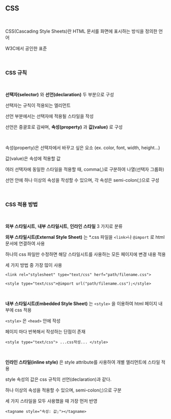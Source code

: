 ## CSS

<br>

CSS(Cascading Style Sheets)란 HTML 문서를 화면에 표시하는 방식을 정의한 언어

W3C에서 공인한 표준

<br>

### CSS 규칙

<br>

**선택자(selector)** 와 **선언(declaration)** 두 부분으로 구성

선택자는 규칙이 적용되는 엘리먼트

선언 부분에서는 선택자에 적용될 스타일을 작성

선언은 중괄호로 감싸며, **속성(property)** 과 **값(value)** 로 구성

<br>

속성(property)은 선택자에서 바꾸고 싶은 요소 (ex. color, font, width, height...)

값(value)은 속성에 적용할 값

여러 선택자에 동일한 스타일을 적용할 때, comma(,)로 구분하여 나열(선택자 그룹화)

선언 안에 하나 이상의 속성을 작성할 수 있으며, 각 속성은 semi-colon(;)으로 구성

<br>

### CSS 적용 방법

<br>

**외부 스타일시트**, **내부 스타일시트**, **인라인 스타일** 3 가지로 분류

**외부 스타일시트(External Style Sheet)** 는 *.css 파일을 `<link>`나 `@import` 로 html 문서에 연결하여 사용

하나의 css 파일만 수정하면 해당 스타일시트를 사용하는 모든 페이지에 변경 내용 적용

세 가지 방법 중 가장 많이 사용

`<link rel="stylesheet" type="text/css" herf="path/filename.css">`

`<style type="text/css">@import url("path/filename.css");</style>`

<br>

**내부 스타일시트(Embedded Style Sheet)** 는 `<style>` 을 이용하여 html 페이지 내부에 css 적용

`<style>` 은 `<head>` 안에 작성

페이지 마다 반복해서 작성하는 단점이 존재

`<style type="text/css"> ...css작성... </style>`

<br>

**인라인 스타일(inline style)** 은 style attribute를 사용하여 개별 엘리먼트에 스타일 적용

style 속성의 값은 css 규칙의 선언(declaration)과 같다.

하나 이상의 속성을 적용할 수 있으며, semi-colon(;)으로 구분

세 가지 스타일을 모두 사용했을 때 가장 먼저 반영

`<tagname style="속성: 값;"></tagname>`
